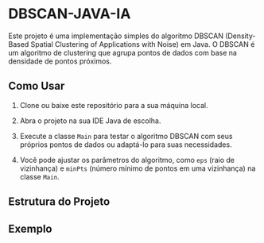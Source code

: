# DBSCAN-JAVA-IA

Este projeto é uma implementação simples do algoritmo DBSCAN (Density-Based Spatial Clustering of Applications with Noise) em Java. O DBSCAN é um algoritmo de clustering que agrupa pontos de dados com base na densidade de pontos próximos.

## Como Usar

1. Clone ou baixe este repositório para a sua máquina local.

2. Abra o projeto na sua IDE Java de escolha.

3. Execute a classe `Main` para testar o algoritmo DBSCAN com seus próprios pontos de dados ou adaptá-lo para suas necessidades.

4. Você pode ajustar os parâmetros do algoritmo, como `eps` (raio de vizinhança) e `minPts` (número mínimo de pontos em uma vizinhança) na classe `Main`.

## Estrutura do Projeto



## Exemplo

